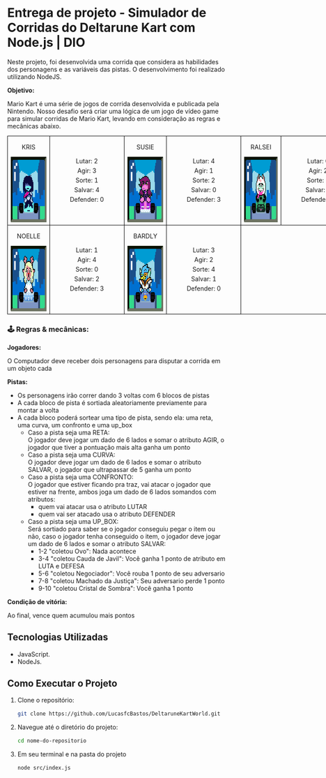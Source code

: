 # Entrega de projeto - Simulador de Corridas do Deltarune Kart com Node.js | DIO

Neste projeto, foi desenvolvida uma corrida que considera as habilidades dos personagens e as variáveis das pistas. O desenvolvimento foi realizado utilizando NodeJS.

<b>Objetivo:</b>
                
<p>Mario Kart é uma série de jogos de corrida desenvolvida e publicada pela Nintendo. Nosso desafio será criar uma lógica de um jogo de vídeo game para simular corridas de Mario Kart, levando em consideração as regras e mecânicas abaixo.</p>

<table style="border-collapse: collapse; width: 800px; margin: 0 auto;">
    <tr>
        <td style="border: 1px solid black; text-align: center; width: 200px;">
            <p>KRIS</p>
            <img src="./docs/Kris_Winner.png" alt="Mario Kart" width="150" height="150">
        </td>
        <td style="border: 1px solid black; text-align: center; width: 500px;">
            <p style="margin: 5px">Lutar: 2</p>
            <p style="margin: 5px">Agir: 3</p>
            <p style="margin: 5px">Sorte: 1</p>
            <p style="margin: 5px">Salvar: 4</p>
            <p style="margin: 5px">Defender: 0</p>
        </td>
        <td style="border: 1px solid black; text-align: center; width: 200px;">
            <p>SUSIE</p>
            <img src="./docs/Susie_Winner.png" alt="Mario Kart" width="150" height="150">
        </td>
        <td style="border: 1px solid black; text-align: center; width: 500px;">
            <p style="margin: 5px">Lutar: 4</p>
            <p style="margin: 5px">Agir: 1</p>
            <p style="margin: 5px">Sorte: 2</p>
            <p style="margin: 5px">Salvar: 0</p>
            <p style="margin: 5px">Defender: 3</p>
        </td>
        <td style="border: 1px solid black; text-align: center; width: 200px;">
            <p>RALSEI</p>
            <img src="./docs/Ralsei_Winner.png" alt="Mario Kart" width="150" height="150">
        </td>
        <td style="border: 1px solid black; text-align: center; width: 500px;">
            <p style="margin: 5px">Lutar: 0</p>
            <p style="margin: 5px">Agir: 2</p>
            <p style="margin: 5px">Sorte: 1</p>
            <p style="margin: 5px">Salvar: 3</p>
            <p style="margin: 5px">Defender: 4</p>
        </td>
    </tr>
    <tr>
        <td style="border: 1px solid black; text-align: center; width: 200px;">
            <p>NOELLE</p>
            <img src="./docs/Noelle_Winner.png" alt="Mario Kart" width="150" height="150">
        </td>
        <td style="border: 1px solid black; text-align: center; width: 500px;">
            <p style="margin: 5px">Lutar: 1</p>
            <p style="margin: 5px">Agir: 4</p>
            <p style="margin: 5px">Sorte: 0</p>
            <p style="margin: 5px">Salvar: 2</p>
            <p style="margin: 5px">Defender: 3</p>
        </td>
        <td style="border: 1px solid black; text-align: center; width: 200px;">
            <p>BARDLY</p>
            <img src="./docs/BardLy_Winner.png" alt="Mario Kart" width="150" height="150">
        </td>
        <td style="border: 1px solid black; text-align: center; width: 500px;">
            <p style="margin: 5px">Lutar: 3</p>
            <p style="margin: 5px">Agir: 2</p>
            <p style="margin: 5px">Sorte: 4</p>
            <p style="margin: 5px">Salvar: 1</p>
            <p style="margin: 5px">Defender: 0</p>
        </td>
    </tr>
</table>

<h3>🕹️ Regras & mecânicas:</h3>

<b>Jogadores:</b>

<label for="jogadores-item">O Computador deve receber dois personagens para disputar a corrida em um objeto cada</label>

<b>Pistas:</b>

<ul>
    <li>
        <label for="pistas-1-item">Os personagens irão correr dando 3 voltas com 6 blocos de pistas</label>
    </li>
    <li>
        <label for="pistas-2-item">A cada bloco de pista é sortiada aleatoriamente previamente para montar a volta</label>
    </li>
    <li>
        <label for="pistas-3-item">A cada bloco poderá sortear uma tipo de pista, sendo ela: uma reta, uma curva, um confronto e uma up_box</label>
        <ul>
            <li>
                <label for="pistas-3-1-item">Caso a pista seja uma RETA:
                <br>
                O jogador deve jogar um dado de 6 lados e somar o atributo AGIR, o jogador que tiver a pontuação mais alta ganha um ponto</label>
            </li>
            <li>
                <label for="pistas-3-2-item">Caso a pista seja uma CURVA:
                <br>
                O jogador deve jogar um dado de 6 lados e somar o atributo SALVAR, o jogador que ultrapassar de 5 ganha um ponto</label>
            </li>
            <li>
                <label for="pistas-3-3-item">Caso a pista seja uma CONFRONTO:
                <br>
                O jogador que estiver ficando pra traz, vai atacar o jogador que estiver na frente, ambos joga um dado de 6 lados somandos com atributos:</label>
                <ul>
                    <li>
                        <label for="pistas-3-3-1-item">
                        quem vai atacar usa o atributo LUTAR</label>
                    </li>
                    <li>
                        <label for="pistas-3-3-2-item">
                        quem vai ser atacado usa o atributo DEFENDER</label>
                    </li>
                </ul>
            </li>
            <li>
                <label for="pistas-3-4-item">Caso a pista seja uma UP_BOX:
                <br>
                Será sortiado para saber se o jogador conseguiu pegar o item ou não, caso o jogador tenha conseguido o item, o jogador deve jogar um dado de 6 lados e somar o atributo SALVAR:</label>
                <ul>
                    <li>
                        <label for="pistas-3-4-1-item">
                        1-2 "coletou Ovo": Nada acontece</label>
                    </li>
                    <li>
                        <label for="pistas-3-4-2-item">
                        3-4 "coletou Cauda de Javil": Você ganha 1 ponto de atributo em LUTA e DEFESA</label>
                    </li>
                    <li>
                        <label for="pistas-3-4-3-item">
                        5-6 "coletou Negociador": Você rouba 1 ponto de seu adversario</label>
                    </li>
                    <li>
                        <label for="pistas-3-4-4-item">
                        7-8 "coletou Machado da Justiça": Seu adversario perde 1 ponto</label>
                    </li>
                    <li>
                        <label for="pistas-3-4-5-item">
                        9-10 "coletou Cristal de Sombra": Você ganha 1 ponto</label>
                    </li>
                </ul>
            </li>
        </ul>
    </li>
</ul>

<b>Condição de vitória:</b>

<label for="vitoria-item">Ao final, vence quem acumulou mais pontos</label>

## Tecnologias Utilizadas

- JavaScript.
- NodeJs.

## Como Executar o Projeto

1. Clone o repositório:

   ```bash
   git clone https://github.com/LucasfcBastos/DeltaruneKartWorld.git
   ```

2. Navegue até o diretório do projeto:

   ```bash
   cd nome-do-repositorio
   ```

3. Em seu terminal e na pasta do projeto

   ```bash
   node src/index.js
   ```
